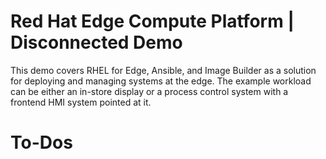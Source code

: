 # Red Hat Edge Compute Platform | Disconnected Demo

This demo covers RHEL for Edge, Ansible, and Image Builder as a solution for deploying and managing systems at the edge. The example workload can be either an in-store display or a process control system with a frontend HMI system pointed at it.

# To-Dos
  
